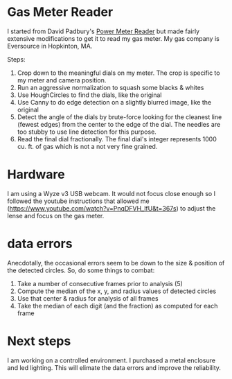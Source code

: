 # Gas Meter Reader

I started from David Padbury's [Power Meter Reader](https://github.com/davidpadbury/power-meter-reader) but made fairly extensive modifications to get it to read my gas meter. My gas company is Eversource in Hopkinton, MA.

Steps:
1. Crop down to the meaningful dials on my meter. The crop is specific to my meter and camera position.
2. Run an aggressive normalization to squash some blacks & whites
3. Use HoughCircles to find the dials, like the original
4. Use Canny to do edge detection on a slightly blurred image, like the original
5. Detect the angle of the dials by brute-force looking for the cleanest line (fewest edges) from the center to the edge of the dial. The needles are too stubby to use line detection for this purpose.
6. Read the final dial fractionally. The final dial's integer represents 1000 cu. ft. of gas which is not a not very fine grained.


# Hardware

I am using a Wyze v3 USB webcam.   It would not focus close enough so I followed the youtube instructions that allowed me  (https://www.youtube.com/watch?v=PnqDFVH_lfU&t=367s) to adjust the lense and focus on the gas meter.

# data errors
Anecdotally, the occasional errors seem to be down to the size & position of the detected circles. So, do some things to combat:
1. Take a number of consecutive frames prior to analysis (5)
1. Compute the median of the x, y, and radius values of detected circles
1. Use that center & radius for analysis of all frames
1. Take the median of each digit (and the fraction) as computed for each frame

# Next steps
I am working on a controlled environment.  I purchased a metal enclosure and led lighting.  This will elimate the data errors and improve the reliability. 
